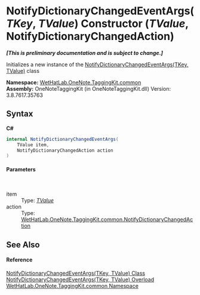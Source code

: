# NotifyDictionaryChangedEventArgs(*TKey*, *TValue*) Constructor (*TValue*, NotifyDictionaryChangedAction)
 _**\[This is preliminary documentation and is subject to change.\]**_

Initializes a new instance of the <a href="8bfea2ae-9efd-f4c8-25b5-dc5bd7a2a92a.md">NotifyDictionaryChangedEventArgs(TKey, TValue)</a> class

**Namespace:**&nbsp;<a href="bcdbab9c-63d1-48a4-6937-af53fb8d9a55.md">WetHatLab.OneNote.TaggingKit.common</a><br />**Assembly:**&nbsp;OneNoteTaggingKit (in OneNoteTaggingKit.dll) Version: 3.8.7617.35763

## Syntax

**C#**<br />
``` C#
internal NotifyDictionaryChangedEventArgs(
	TValue item,
	NotifyDictionaryChangedAction action
)
```


#### Parameters
&nbsp;<dl><dt>item</dt><dd>Type: <a href="8bfea2ae-9efd-f4c8-25b5-dc5bd7a2a92a.md">*TValue*</a><br /></dd><dt>action</dt><dd>Type: <a href="2dae77bf-03d6-02df-4c8e-e1e5ea46a86a.md">WetHatLab.OneNote.TaggingKit.common.NotifyDictionaryChangedAction</a><br /></dd></dl>

## See Also


#### Reference
<a href="8bfea2ae-9efd-f4c8-25b5-dc5bd7a2a92a.md">NotifyDictionaryChangedEventArgs(TKey, TValue) Class</a><br /><a href="cb2010d7-59fb-7336-e540-3f2c2190ec91.md">NotifyDictionaryChangedEventArgs(TKey, TValue) Overload</a><br /><a href="bcdbab9c-63d1-48a4-6937-af53fb8d9a55.md">WetHatLab.OneNote.TaggingKit.common Namespace</a><br />